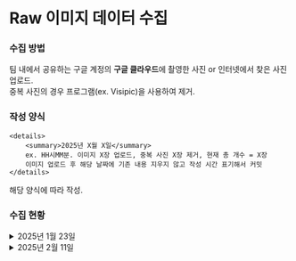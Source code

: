 # Raw 이미지 데이터 수집
### 수집 방법
팀 내에서 공유하는 구글 계정의 **구글 클라우드**에 촬영한 사진 or 인터넷에서 찾은 사진 업로드.<br>
중복 사진의 경우 프로그램(ex. Visipic)을 사용하여 제거.

### 작성 양식
    <details>
        <summary>2025년 X월 X일</summary> 
        ex. HH시MM분. 이미지 X장 업로드, 중복 사진 X장 제거, 현재 총 개수 = X장
        이미지 업로드 후 해당 날짜에 기존 내용 지우지 않고 작성 시간 표기해서 커밋
    </details>
해당 양식에 따라 작성.

### 수집 현황
<details>
    <summary>2025년 1월 23일</summary> 
    09시55분. 이미지 214장 업로드, 현재 총 개수 = 214장
</details>
<details>
    <summary>2025년 2월 11일</summary> 
    16시51분. 이미지 157장 업로드, 현재 총 개수 = 371장
</details>
